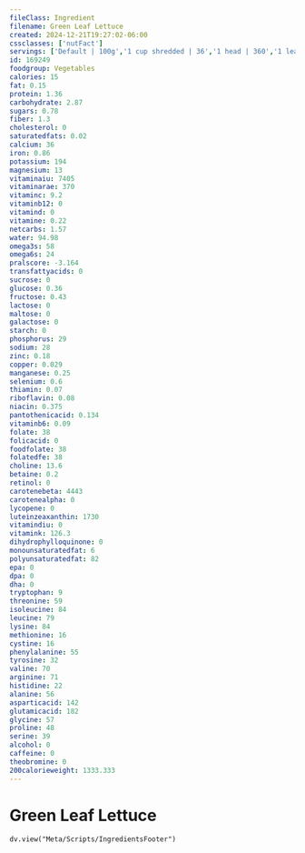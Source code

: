 ```yaml
---
fileClass: Ingredient
filename: Green Leaf Lettuce
created: 2024-12-21T19:27:02-06:00
cssclasses: ['nutFact']
servings: ['Default | 100g','1 cup shredded | 36','1 head | 360','1 leaf inner | 4.8','1 leaf outer | 24']
id: 169249
foodgroup: Vegetables
calories: 15
fat: 0.15
protein: 1.36
carbohydrate: 2.87
sugars: 0.78
fiber: 1.3
cholesterol: 0
saturatedfats: 0.02
calcium: 36
iron: 0.86
potassium: 194
magnesium: 13
vitaminaiu: 7405
vitaminarae: 370
vitaminc: 9.2
vitaminb12: 0
vitamind: 0
vitamine: 0.22
netcarbs: 1.57
water: 94.98
omega3s: 58
omega6s: 24
pralscore: -3.164
transfattyacids: 0
sucrose: 0
glucose: 0.36
fructose: 0.43
lactose: 0
maltose: 0
galactose: 0
starch: 0
phosphorus: 29
sodium: 28
zinc: 0.18
copper: 0.029
manganese: 0.25
selenium: 0.6
thiamin: 0.07
riboflavin: 0.08
niacin: 0.375
pantothenicacid: 0.134
vitaminb6: 0.09
folate: 38
folicacid: 0
foodfolate: 38
folatedfe: 38
choline: 13.6
betaine: 0.2
retinol: 0
carotenebeta: 4443
carotenealpha: 0
lycopene: 0
luteinzeaxanthin: 1730
vitamindiu: 0
vitamink: 126.3
dihydrophylloquinone: 0
monounsaturatedfat: 6
polyunsaturatedfat: 82
epa: 0
dpa: 0
dha: 0
tryptophan: 9
threonine: 59
isoleucine: 84
leucine: 79
lysine: 84
methionine: 16
cystine: 16
phenylalanine: 55
tyrosine: 32
valine: 70
arginine: 71
histidine: 22
alanine: 56
asparticacid: 142
glutamicacid: 182
glycine: 57
proline: 48
serine: 39
alcohol: 0
caffeine: 0
theobromine: 0
200calorieweight: 1333.333
---
```


# Green Leaf Lettuce

```dataviewjs
dv.view("Meta/Scripts/IngredientsFooter")
```